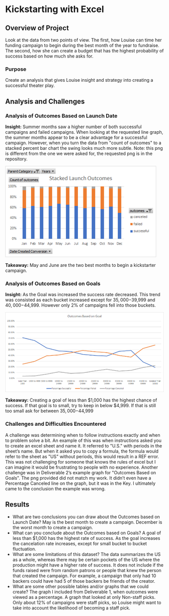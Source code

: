 # Kickstarting with Excel

## Overview of Project
Look at the data from two points of view. The first, how Louise can time her funding campaign to begin during the best month of the year to fundraise. The second, how she can create a budget that has the highest probability of success based on how much she asks for.
### Purpose
Create an analysis that gives Louise insight and strategy into creating a successful theater play.
## Analysis and Challenges
### Analysis of Outcomes Based on Launch Date
**Insight:** Summer months saw a higher number of both successful campaigns and failed campaigns. When looking at the requested line graph, the summer months appear to be a clear advantage for a successful campaign. However, when you turn the data from "count of outcomes" to a stacked percent bar chart the swing looks much more subtle. Note: this png is different from the one we were asked for, the requested png is in the repository.

![stacked_launch_outcomes](https://github.com/charlieburd/kickstarter-analysis/blob/master/stacked_launch_outcomes.png)

**Takeaway:** May and June are the two best months to begin a kickstarter campaign. 
### Analysis of Outcomes Based on Goals
**Insight:** As the Goal was increased the success rate decreased. This trend was consisted as each bucket increased except for $35,000-$39,999 and $40,000-$44,999. However only 2% of campaigns fell into those buckets.

![stacked_launch_outcomes](https://github.com/charlieburd/kickstarter-analysis/blob/master/Outcomes_vs_Goals.png)

**Takeaway:** Creating a goal of less than $1,000 has the highest chance of success. If that goal is to small, try to keep in below $4,999. If that is still too small ask for between $35,000-$44,999
### Challenges and Difficulties Encountered
A challenge was determining when to follow instructions exactly and when to problem solve a bit. An example of this was when instructions asked you to create an excel sheet and name it. It referred to "U.S." with periods in the sheet’s name. But when it asked you to copy a formula, the formula would refer to the sheet as "US" without periods, this would result in a REF error. This was not challenging for someone that knows the rules of excel but I can imagine it would be frustrating to people with no experience.
Another challenge was in Deliverable 2’s example graph for "Outcomes Based on Goals". The png provided did not match my work. It didn’t even have a Percentage Canceled line on the graph, but it was in the Key. I ultimately came to the conclusion the example was wrong.
## Results
- What are two conclusions you can draw about the Outcomes based on Launch Date?
May is the best month to create a campaign. December is the worst month to create a campaign.
- What can you conclude about the Outcomes based on Goals?
A goal of less than $1,000 has the highest rate of success. As the goal increases the cancelation rate increases, except for small bucket to bucket fluctuation.
- What are some limitations of this dataset?
The data summarizes the US as a whole, whereas there may be certain pockets of the US where the production might have a higher rate of success. It does not include if the funds raised were from random patrons or people that knew the person that created the campaign. For example, a campaign that only had 10 backers could have had 5 of those backers be friends of the creator.
- What are some other possible tables and/or graphs that we could create?
The graph I included from Deliverable 1, when outcomes were viewed as a percentage. A graph that looked at only Non-staff picks. Only about 12% of campaigns were staff picks, so Louise might want to take into account the likelihood of becoming a staff pick.
